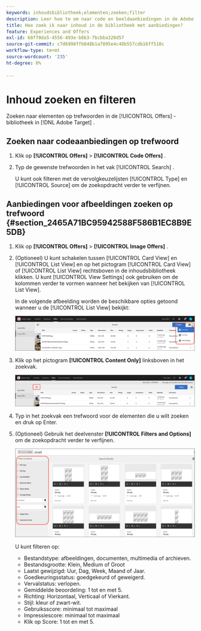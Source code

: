 ```yaml
---
keywords: inhoudsbibliotheek;elementen;zoeken;filter
description: Leer hoe te om naar code en beeldaanbiedingen in de Adobe  [!DNL Target]  bibliotheek van Aanbiedingen te zoeken.
title: Hoe zoek ik naar inhoud in de bibliotheek met aanbiedingen?
feature: Experiences and Offers
exl-id: 68ff0da5-4556-493e-b6b3-7bcbba320d57
source-git-commit: c7d6998ffb048b1a7895e4c48b557cdb16ff510c
workflow-type: tm+mt
source-wordcount: '235'
ht-degree: 0%

---
```


# Inhoud zoeken en filteren

Zoeken naar elementen op trefwoorden in de [!UICONTROL Offers] -bibliotheek in [!DNL Adobe Target] .

## Zoeken naar codeaanbiedingen op trefwoord

1. Klik op **[!UICONTROL Offers]** > **[!UICONTROL Code Offers]** .
1. Typ de gewenste trefwoorden in het vak [!UICONTROL Search] .

   U kunt ook filteren met de vervolgkeuzelijsten [!UICONTROL Type] en [!UICONTROL Source] om de zoekopdracht verder te verfijnen.

## Aanbiedingen voor afbeeldingen zoeken op trefwoord {#section_2465A71BC95942588F586B1EC8B9E5DB}

1. Klik op **[!UICONTROL Offers]** > **[!UICONTROL Image Offers]** .

1. (Optioneel) U kunt schakelen tussen [!UICONTROL Card View] en [!UICONTROL List View] en op het pictogram [!UICONTROL Card View] of [!UICONTROL List View] rechtsboven in de inhoudsbibliotheek klikken. U kunt [!UICONTROL View Settings] ook gebruiken om de kolommen verder te vormen wanneer het bekijken van [!UICONTROL List View].

   In de volgende afbeelding worden de beschikbare opties getoond wanneer u de [!UICONTROL List View] bekijkt:

   ![ de opties van de Mening van de Lijst ](/help/main/c-experiences/c-manage-content/assets/view-settings-options.png)

1. Klik op het pictogram **[!UICONTROL Content Only]** linksboven in het zoekvak.

   ![ slechts optie van de Inhoud ](/help/main/c-experiences/c-manage-content/assets/content-only.png)

1. Typ in het zoekvak een trefwoord voor de elementen die u wilt zoeken en druk op Enter.

1. (Optioneel) Gebruik het deelvenster **[!UICONTROL Filters and Options]** om de zoekopdracht verder te verfijnen.

   ![ de Filter en ruit van Opties ](/help/main/c-experiences/c-manage-content/assets/filter-and-options.png)

   U kunt filteren op:

   * Bestandstype: afbeeldingen, documenten, multimedia of archieven.
   * Bestandsgrootte: Klein, Medium of Groot
   * Laatst gewijzigd: Uur, Dag, Week, Maand of Jaar.
   * Goedkeuringsstatus: goedgekeurd of geweigerd.
   * Vervalstatus: verlopen.
   * Gemiddelde beoordeling: 1 tot en met 5.
   * Richting: Horizontaal, Verticaal of Vierkant.
   * Stijl: kleur of zwart-wit.
   * Gebruiksscore: minimaal tot maximaal
   * Impressiescore: minimaal tot maximaal
   * Klik op Score: 1 tot en met 5.
